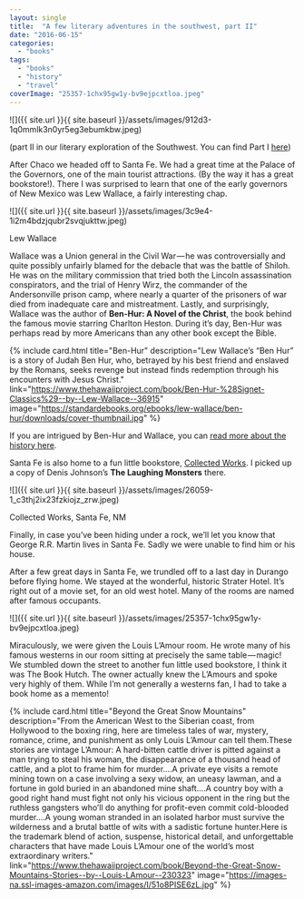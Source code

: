 ```yaml
---
layout: single
title:  "A few literary adventures in the southwest, part II"
date: "2016-06-15"
categories: 
  - "books"
tags: 
  - "books"
  - "history"
  - "travel"
coverImage: "25357-1chx95gw1y-bv9ejpcxtloa.jpeg"
---
```


![]({{ site.url }}{{ site.baseurl }}/assets/images/912d3-1q0mmlk3n0yr5eg3ebumkbw.jpeg)

(part II in our literary exploration of the Southwest. You can find Part I [here](https://medium.com/@thehawaiiproj/80caf2165452))

After Chaco we headed off to Santa Fe. We had a great time at the Palace of the Governors, one of the main tourist attractions. (By the way it has a great bookstore!). There I was surprised to learn that one of the early governors of New Mexico was Lew Wallace, a fairly interesting chap.

![]({{ site.url }}{{ site.baseurl }}/assets/images/3c9e4-1i2m4bdzjqubr2svqjukttw.jpeg)

Lew Wallace

Wallace was a Union general in the Civil War — he was controversially and quite possibly unfairly blamed for the debacle that was the battle of Shiloh. He was on the military commission that tried both the Lincoln assassination conspirators, and the trial of Henry Wirz, the commander of the Andersonville prison camp, where nearly a quarter of the prisoners of war died from inadequate care and mistreatment. Lastly, and surprisingly, Wallace was the author of **Ben-Hur: A Novel of the Christ**, the book behind the famous movie starring Charlton Heston. During it’s day, Ben-Hur was perhaps read by more Americans than any other book except the Bible.

{% include card.html
   title="Ben-Hur"
   description="Lew Wallace’s “Ben Hur” is a story of Judah Ben Hur, who, betrayed by his best friend and enslaved by the Romans, seeks revenge but instead finds redemption through his encounters with Jesus Christ."
   link="https://www.thehawaiiproject.com/book/Ben-Hur-%28Signet-Classics%29--by--Lew-Wallace--36915"
   image="https://standardebooks.org/ebooks/lew-wallace/ben-hur/downloads/cover-thumbnail.jpg"
%}


If you are intrigued by Ben-Hur and Wallace, you can [read more about the history here](http://www.slate.com/articles/life/history/2013/03/ben_hur_and_lew_wallace_how_the_scapegoat_of_shiloh_became_one_of_the_best.html).

Santa Fe is also home to a fun little bookstore, [Collected Works](http://www.collectedworksbookstore.com/). I picked up a copy of Denis Johnson’s **The Laughing Monsters** there.

![]({{ site.url }}{{ site.baseurl }}/assets/images/26059-1_c3thj2ix23fzkiojz_zrw.jpeg)

Collected Works, Santa Fe, NM

Finally, in case you’ve been hiding under a rock, we’ll let you know that George R.R. Martin lives in Santa Fe. Sadly we were unable to find him or his house.

After a few great days in Santa Fe, we trundled off to a last day in Durango before flying home. We stayed at the wonderful, historic Strater Hotel. It’s right out of a movie set, for an old west hotel. Many of the rooms are named after famous occupants.

![]({{ site.url }}{{ site.baseurl }}/assets/images/25357-1chx95gw1y-bv9ejpcxtloa.jpeg)

Miraculously, we were given the Louis L’Amour room. He wrote many of his famous westerns in our room sitting at precisely the same table — magic! We stumbled down the street to another fun little used bookstore, I think it was The Book Hutch. The owner actually knew the L’Amours and spoke very highly of them. While I’m not generally a westerns fan, I had to take a book home as a memento!

{% include card.html
   title="Beyond the Great Snow Mountains"
   description="From the American West to the Siberian coast, from Hollywood to the boxing ring, here are timeless tales of war, mystery, romance, crime, and punishment as only Louis L’Amour can tell them.These stories are vintage L’Amour: A hard-bitten cattle driver is pitted against a man trying to steal his woman, the disappearance of a thousand head of cattle, and a plot to frame him for murder....A private eye visits a remote mining town on a case involving a sexy widow, an uneasy lawman, and a fortune in gold buried in an abandoned mine shaft....A country boy with a good right hand must fight not only his vicious opponent in the ring but the ruthless gangsters who’ll do anything for profit-even commit cold-blooded murder....A young woman stranded in an isolated harbor must survive the wilderness and a brutal battle of wits with a sadistic fortune hunter.Here is the trademark blend of action, suspense, historical detail, and unforgettable characters that have made Louis L’Amour one of the world’s most extraordinary writers."
   link="https://www.thehawaiiproject.com/book/Beyond-the-Great-Snow-Mountains-Stories--by--Louis-LAmour--230323"
   image="https://images-na.ssl-images-amazon.com/images/I/51o8PISE6zL.jpg"
%}


